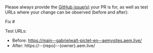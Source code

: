 Please always provide the [GitHub issue(s)](../issues) your PR is for, as well as test URLs where your change can be observed (before and after):

Fix #<gh-issue-id>

Test URLs:
- Before: https://main--gabrielwalt-pictet-en--aemysites.aem.live/
- After: https://<branch>--{repo}--{owner}.aem.live/
